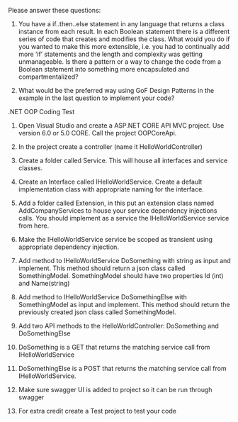 Please answer these questions:
1.	You have a if..then..else statement in any language that returns a class instance from each result. In each Boolean statement there is a different series of code that creates and modifies the class. What would you do if you wanted to make this more extensible, i.e. you had to continually add more ‘if’ statements and the length and complexity was getting unmanageable. Is there a pattern or a way to change the code from a Boolean statement into something more encapsulated and compartmentalized?

2.	What would be the preferred way using GoF Design Patterns in the example in the last question to implement your code?

.NET OOP Coding Test
1.	Open Visual Studio and create a ASP.NET CORE API MVC project. Use version 6.0 or 5.0 CORE. Call the project OOPCoreApi.

2.	In the project create a controller (name it HelloWorldController)

3.	Create a folder called Service. This will house all interfaces and service classes.

4.	Create an Interface called IHelloWorldService. Create a default implementation class with appropriate naming for the interface. 

5.	Add a folder called Extension, in this put an extension class named AddCompanyServices to house your service dependency injections calls. You should implement as a service the IHelloWorldService service from here.

6.	Make the IHelloWorldService service be scoped as transient using appropriate dependency injection.

7.	Add method to IHelloWorldService DoSomething with string as input and implement. This method should return a json class called SomethingModel. SomethingModel should have two properties Id (int) and Name(string)

8.	Add method to IHelloWorldService DoSomethingElse with SomethingModel as input and implement. This method should return the previously created json class called SomethingModel. 

9.	Add two API methods to the HelloWorldController: DoSomething and DoSomethingElse

10.	DoSomething is a GET that returns the matching service call from IHelloWorldService

11.	DoSomethingElse is a POST that returns the matching service call from IHelloWorldService.

12.	Make sure swagger UI is added to project so it can be run through swagger

13.	For extra credit create a Test project to test your code
